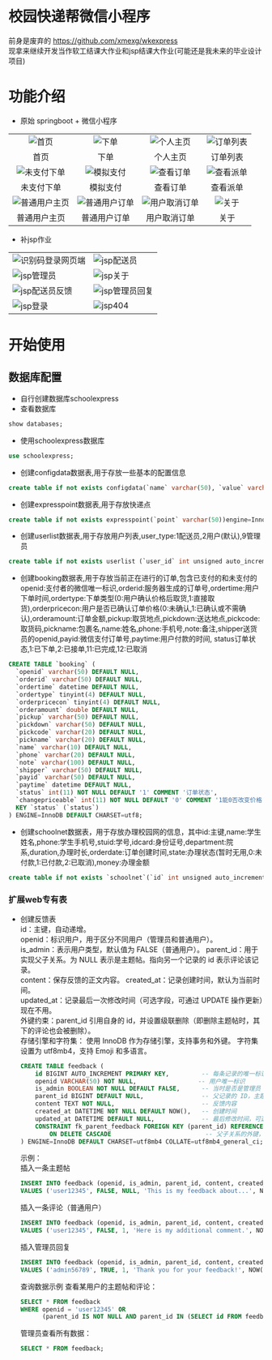 # 校园快递帮微信小程序  
前身是废弃的 https://github.com/xmexg/wkexpress  
现拿来继续开发当作软工结课大作业和jsp结课大作业(可能还是我未来的毕业设计项目)  

# 功能介绍
- 原始 springboot + 微信小程序

|||||
|:--:|:--:|:--:|:--:|
|![首页](./image/1.png)|![下单](./image/2.png)|![个人主页](./image/3.png)|![订单列表](./image/4.png)|
|首页|下单|个人主页|订单列表|
|![未支付下单](./image/5.png)|![模拟支付](./image/6.png)|![查看订单](./image/7.png)|![查看派单](./image/8.png)|
|未支付下单|模拟支付|查看订单|查看派单|
|![普通用户主页](./image/9.png)|![普通用户订单](./image/10.png)|![用户取消订单](./image/11.png)|![关于](./image/12.png)|
|普通用户主页|普通用户订单|用户取消订单|关于|

- 补jsp作业

|||
|--|--|
|![识别码登录网页端](./image/21.png)|![jsp配送员](./image/jsp-1.png)|
|![jsp管理员](./image/jsp-2.png)|![jsp关于](./image/jsp-3.png)|
|![jsp配送员反馈](./image/jsp-4.png)|![jsp管理员回复](./image/jsp-5.png)|
|![jsp登录](./image/jsp-10.png)|![jsp404](./image/jsp-11.png)|

# 开始使用

## 数据库配置  
 + 自行创建数据库schoolexpress  
 + 查看数据库  
```sql
show databases;
```
 + 使用schoolexpress数据库  
```sql
use schoolexpress;
```
 + 创建configdata数据表,用于存放一些基本的配置信息  
```sql
create table if not exists configdata(`name` varchar(50), `value` varchar(50))engine=InnoDB default charset=utf8;
```
 + 创建expresspoint数据表,用于存放快递点  
```sql
create table if not exists expresspoint(`point` varchar(50))engine=InnoDB default charset=utf8;
```
 + 创建userlist数据表,用于存放用户列表,user_type:1配送员,2用户(默认),9管理员  
```sql
create table if not exists userlist (`user_id` int unsigned auto_increment, `user_type` tinyint, `user_session_key` varchar(50), `user_openid` varchar(50), `user_token` varchar(100), `user_creattime` datetime, primary key (`user_id`))engine=InnoDB default charset=utf8;
```
 + 创建booking数据表,用于存放当前正在进行的订单,包含已支付的和未支付的  
 openid:支付者的微信唯一标识,orderid:服务器生成的订单号,ordertime:用户下单时间,ordertype:下单类型(0:用户确认价格后取货,1:直接取货),orderpricecon:用户是否已确认订单价格(0:未确认,1:已确认或不需确认),orderamount:订单金额,pickup:取货地点,pickdown:送达地点,pickcode:取货码,pickname:包裹名,name:姓名,phone:手机号,note:备注,shipper送货员的openid,payid:微信支付订单号,paytime:用户付款的时间, status订单状态,1:已下单,2:已接单,11:已完成,12:已取消
```sql
CREATE TABLE `booking` (
  `openid` varchar(50) DEFAULT NULL,
  `orderid` varchar(50) DEFAULT NULL,
  `ordertime` datetime DEFAULT NULL,
  `ordertype` tinyint(4) DEFAULT NULL,
  `orderpricecon` tinyint(4) DEFAULT NULL,
  `orderamount` double DEFAULT NULL,
  `pickup` varchar(50) DEFAULT NULL,
  `pickdown` varchar(50) DEFAULT NULL,
  `pickcode` varchar(20) DEFAULT NULL,
  `pickname` varchar(20) DEFAULT NULL,
  `name` varchar(10) DEFAULT NULL,
  `phone` varchar(20) DEFAULT NULL,
  `note` varchar(100) DEFAULT NULL,
  `shipper` varchar(50) DEFAULT NULL,
  `payid` varchar(50) DEFAULT NULL,
  `paytime` datetime DEFAULT NULL,
  `status` int(11) NOT NULL DEFAULT '1' COMMENT '订单状态',
  `changepriceable` int(11) NOT NULL DEFAULT '0' COMMENT '1能0否改变价格',
  KEY `status` (`status`)
) ENGINE=InnoDB DEFAULT CHARSET=utf8;
```

 + 创建schoolnet数据表，用于存放办理校园网的信息，其中id:主键,name:学生姓名,phone:学生手机号,stuid:学号,idcard:身份证号,department:院系,duration,办理时长,orderdate:订单创建时间,state:办理状态(暂时无用,0:未付款,1:已付款,2:已取消),money:办理金额

```sql
create table if not exists `schoolnet`(`id` int unsigned auto_increment, openid varchar(50) not null, name varchar(10) not null, phone varchar(20) not null, stuid varchar(20) not null, idcard varchar(20), department varchar(50), duration varchar(10) not null, orderdate timestamp, state tinyint, money double, primary key (`id`)) ENGINE=InnoDB DEFAULT CHARSET=utf8;
```

### 扩展web专有表

+ 创建反馈表  
id：主键，自动递增。  
openid：标识用户，用于区分不同用户（管理员和普通用户）。  
is_admin：表示用户类型，默认值为 FALSE（普通用户）。
parent_id：用于实现父子关系。为 NULL 表示是主题帖。指向另一个记录的 id 表示评论该记录。  
content：保存反馈的正文内容。
created_at：记录创建时间，默认为当前时间。  
updated_at：记录最后一次修改时间（可选字段，可通过 UPDATE 操作更新）现在不用。  
外键约束：parent_id 引用自身的 id，并设置级联删除（即删除主题帖时，其下的评论也会被删除）。  
存储引擎和字符集：
使用 InnoDB 作为存储引擎，支持事务和外键。
字符集设置为 utf8mb4，支持 Emoji 和多语言。
  ```sql
  CREATE TABLE feedback (
      id BIGINT AUTO_INCREMENT PRIMARY KEY,         -- 每条记录的唯一标识
      openid VARCHAR(50) NOT NULL,                 -- 用户唯一标识 
      is_admin BOOLEAN NOT NULL DEFAULT FALSE,      -- 当时是否是管理员 
      parent_id BIGINT DEFAULT NULL,                -- 父记录的 ID，主题帖为 NULL
      content TEXT NOT NULL,                        -- 反馈内容
      created_at DATETIME NOT NULL DEFAULT NOW(),   -- 创建时间
      updated_at DATETIME DEFAULT NULL,             -- 最后修改时间，可选，现在不用
      CONSTRAINT fk_parent_feedback FOREIGN KEY (parent_id) REFERENCES feedback (id)
          ON DELETE CASCADE                          -- 父子关系的外键，支持级联删除
  ) ENGINE=InnoDB DEFAULT CHARSET=utf8mb4 COLLATE=utf8mb4_general_ci;
  ```

  示例：  
  插入一条主题帖
  ```sql
  INSERT INTO feedback (openid, is_admin, parent_id, content, created_at)
  VALUES ('user12345', FALSE, NULL, 'This is my feedback about...', NOW());
  ```
  插入一条评论（普通用户）
  ```sql
  INSERT INTO feedback (openid, is_admin, parent_id, content, created_at)
  VALUES ('user12345', FALSE, 1, 'Here is my additional comment.', NOW());
  ```
  插入管理员回复
  ```sql
  INSERT INTO feedback (openid, is_admin, parent_id, content, created_at)
  VALUES ('admin56789', TRUE, 1, 'Thank you for your feedback!', NOW());
  ```
  查询数据示例
  查看某用户的主题帖和评论：
  ```sql
  SELECT * FROM feedback 
  WHERE openid = 'user12345' OR 
        (parent_id IS NOT NULL AND parent_id IN (SELECT id FROM feedback WHERE openid = 'user12345'));
  ```
  管理员查看所有数据：
  ```sql
  SELECT * FROM feedback;
  ```